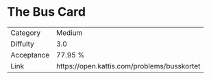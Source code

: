 # The Bus Card

<table>
    <tr>
        <td>Category</td>
        <td>Medium</td>
    </tr>
    <tr>
        <td>Diffulty</td>
        <td>3.0</td>
    </tr>
    <tr>
        <td>Acceptance</td>
        <td>77.95 %</td>
    </tr>
    <tr>
        <td>Link</td>
        <td>https://open.kattis.com/problems/busskortet</td>
    </tr>
</table>